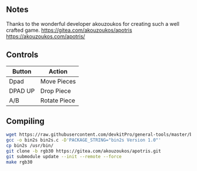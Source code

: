 ## Notes

Thanks to the wonderful developer akouzoukos for creating such a well crafted game.
https://gitea.com/akouzoukos/apotris
https://akouzoukos.com/apotris/


## Controls

| Button | Action |
|--|--|
| Dpad | Move Pieces |
| DPAD UP | Drop Piece |
| A/B | Rotate Piece |

## Compiling

```bash
wget https://raw.githubusercontent.com/devkitPro/general-tools/master/bin2s.c
gcc -o bin2s bin2s.c -D'PACKAGE_STRING="bin2s Version 1.0"'
cp bin2s /usr/bin/
git clone -b rgb30 https://gitea.com/akouzoukos/apotris.git
git submodule update --init --remote --force
make rgb30
```